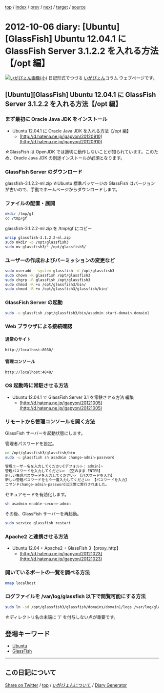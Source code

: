 [top](../index.html) 
 / [index](index.html) 
 / [prev](ig121005.html) 
 / [next](ig121007.html) 
 / [target](https://igapyon.github.io/diary/2012/ig121006.html) 
 / [source](https://github.com/igapyon/diary/blob/gh-pages/2012/ig121006.html.src.md) 

2012-10-06 diary: [Ubuntu][GlassFish] Ubuntu 12.04.1 に GlassFish Server 3.1.2.2 を入れる方法【/opt 編】
=====================================================================================================
[![いがぴょん画像(小)](https://igapyon.github.io/diary/images/iga200306s.jpg "いがぴょん")](https://igapyon.github.io/diary/memo/memoigapyon.html) 日記形式でつづる [いがぴょん](https://igapyon.github.io/diary/memo/memoigapyon.html)コラム ウェブページです。

## [Ubuntu][GlassFish] Ubuntu 12.04.1 に GlassFish Server 3.1.2.2 を入れる方法【/opt 編】


### まず最初に Oracle Java JDK をインストール


* Ubuntu 12.04.1 に Oracle Java JDK を入れる方法【/opt 編】
  * [http://d.hatena.ne.jp/igapyon/20120910](http://d.hatena.ne.jp/igapyon/20120910)

☆GlassFish は OpenJDK では適切に動作しないことが知られています。このため、Oracle Java JDK の別途インストールが必須となります。


### GlassFish Server のダウンロード

glassfish-3.1.2.2-ml.zip
☆Ubuntu 標準パッケージの GlassFish はバージョンが古いので、手動でホームページからダウンロードします。


### ファイルの配置・展開


```sh
mkdir /tmp/gf
cd /tmp/gf
```

glassfish-3.1.2.2-ml.zip を /tmp/gf にコピー


```sh
unzip glassfish-3.1.2.2-ml.zip 
sudo mkdir -p /opt/glassfish3
sudo mv glassfish3/* /opt/glassfish3/
```



### ユーザーの作成およびパーミッションの変更など


```sh
sudo useradd --system glassfish -d /opt/glassfish3
sudo chown -R glassfish /opt/glassfish3
sudo chgrp -R glassfish /opt/glassfish3
sudo chmod -R +x /opt/glassfish3/bin/
sudo chmod -R +x /opt/glassfish3/glassfish/bin/
```



### GlassFish Server の起動


```sh
sudo -u glassfish /opt/glassfish3/bin/asadmin start-domain domain1
```



### Web ブラウザによる接続確認


#### 通常のサイト


```sh
http://localhost:8080/
```


#### 管理コンソール


```sh
http://localhost:4848/
```



### OS 起動時に常駐させる方法


* Ubuntu 12.04.1 で GlassFish Server 3.1 を常駐させる方法 編集
  * [http://d.hatena.ne.jp/igapyon/20121005](http://d.hatena.ne.jp/igapyon/20121005)



### リモートから管理コンソールを開く方法

GlassFish サーバーを起動状態にします。

管理者パスワードを設定。

```sh
cd /opt/glassfish3/glassfish/bin
sudo -u glassfish sh asadmin change-admin-password
```


```sh
管理ユーザー名を入力してください[デフォルト: admin]>
管理パスワードを入力してください> 【空のまま ENTER】
新しい管理パスワードを入力してください> 【パスワードを入力】
新しい管理パスワードをもう一度入力してください> 【パスワードを入力】
コマンドchange-admin-passwordは正常に実行されました。
```


セキュアモードを有効化します。

```sh
sh asadmin enable-secure-admin
```

その後、GlassFish サーバーを再起動。

```sh
sudo service glassfish restart
```



### Apache2 と連携させる方法


* Ubuntu 12.04 + Apache2 + GlassFish 3【proxy_http】
  * [http://d.hatena.ne.jp/igapyon/20121023](http://d.hatena.ne.jp/igapyon/20121023)



### 開いているポートの一覧を調べる方法


```sh
nmap localhost
```



### ログファイルを /var/log/glassfish 以下で閲覧可能にする方法


```sh
sudo ln -sd /opt/glassfish3/glassfish/domains/domain1/logs /var/log/glassfish
```

☆ディレクトリ名の末端に '/' を付与しない点が重要です。

## 登場キーワード

* [Ubuntu](../keyword/ubuntu.html)
* [GlassFish](../keyword/glassfish.html)

----------------------------------------------------------------------------------------------------

## この日記について

[Share on Twitter](https://twitter.com/intent/tweet?hashtags=igapyon%2Cdiary%2C%E3%81%84%E3%81%8C%E3%81%B4%E3%82%87%E3%82%93%2CUbuntu%2CGlassFish&text=%5BUbuntu%5D%5BGlassFish%5D+Ubuntu+12.04.1+%E3%81%AB+GlassFish+Server+3.1.2.2+%E3%82%92%E5%85%A5%E3%82%8C%E3%82%8B%E6%96%B9%E6%B3%95%E3%80%90%2Fopt+%E7%B7%A8%E3%80%91&url=https%3A%2F%2Figapyon.github.io%2Fdiary%2F2012%2Fig121006.html) / [top](../index.html) / [いがぴょんについて](https://igapyon.github.io/diary/memo/memoigapyon.html) / [Diary Generator](https://github.com/igapyon/igapyonv3)
